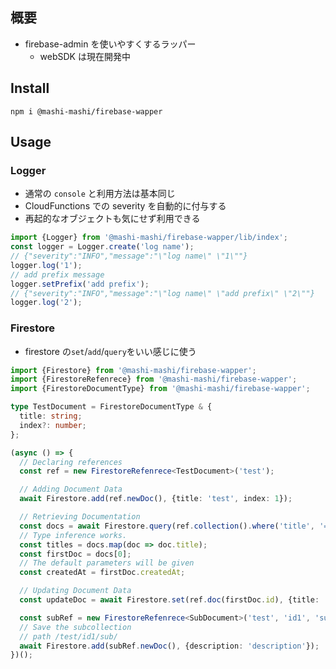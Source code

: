 ## 概要

- firebase-admin を使いやすくするラッパー
  - webSDK は現在開発中

## Install

`npm i @mashi-mashi/firebase-wapper`

## Usage

### Logger

- 通常の `console` と利用方法は基本同じ
- CloudFunctions での severity を自動的に付与する
- 再起的なオブジェクトも気にせず利用できる

```typescript
import {Logger} from '@mashi-mashi/firebase-wapper/lib/index';
const logger = Logger.create('log name');
// {"severity":"INFO","message":"\"log name\" \"1\""}
logger.log('1');
// add prefix message
logger.setPrefix('add prefix');
// {"severity":"INFO","message":"\"log name\" \"add prefix\" \"2\""}
logger.log('2');
```

### Firestore

- firestore の`set`/`add`/`query`をいい感じに使う

```typescript
import {Firestore} from '@mashi-mashi/firebase-wapper';
import {FirestoreRefenrece} from '@mashi-mashi/firebase-wapper';
import {FirestoreDocumentType} from '@mashi-mashi/firebase-wapper';

type TestDocument = FirestoreDocumentType & {
  title: string;
  index?: number;
};

(async () => {
  // Declaring references
  const ref = new FirestoreRefenrece<TestDocument>('test');

  // Adding Document Data
  await Firestore.add(ref.newDoc(), {title: 'test', index: 1});

  // Retrieving Documentation
  const docs = await Firestore.query(ref.collection().where('title', '==', 'test'));
  // Type inference works.
  const titles = docs.map(doc => doc.title);
  const firstDoc = docs[0];
  // The default parameters will be given
  const createdAt = firstDoc.createdAt;

  // Updating Document Data
  const updateDoc = await Firestore.set(ref.doc(firstDoc.id), {title: 'rewrite'});

  const subRef = new FirestoreRefenrece<SubDocument>('test', 'id1', 'sub');
  // Save the subcollection
  // path /test/id1/sub/
  await Firestore.add(subRef.newDoc(), {description: 'description'});
})();
```
